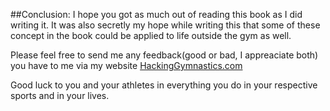##Conclusion:
I hope you got as much out of reading this book as I did writing it. It was also secretly my hope while writing this that some of these concept in the book could be applied to life outside the gym as well.


Please feel free to send me any feedback(good or bad, I appreaciate both) you have to me via my website [HackingGymnastics.com](http://hackinggymnastics.com?utm_source=hacking_fear)

Good luck to you and your athletes in everything you do in your respective sports and in your lives.

